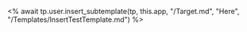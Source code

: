 <% await tp.user.insert_subtemplate(tp, this.app, "/Target.md", "Here", "/Templates/InsertTestTemplate.md") %>



